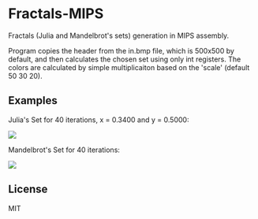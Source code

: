 # Fractals-MIPS
Fractals (Julia and Mandelbrot's sets) generation in MIPS assembly.

Program copies the header from the in.bmp file, which is 500x500 by default, and then calculates the chosen set using only int registers.
The colors are calculated by simple multiplicaiton based on the 'scale' (default 50 30 20).

## Examples

Julia's Set for 40 iterations, x = 0.3400 and y = 0.5000:

![](/../Screenshots/JuliaExample.bmp?raw=true)


Mandelbrot's Set for 40 iterations:

![](/../Screenshots/MandExample.bmp?raw=true)

## License
MIT
